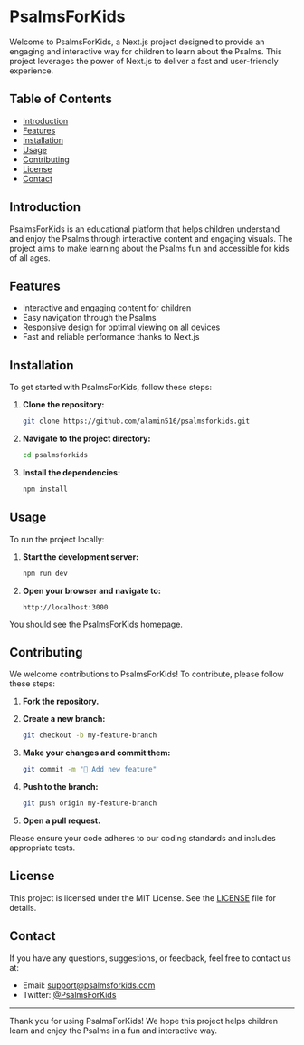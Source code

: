 # PsalmsForKids

Welcome to PsalmsForKids, a Next.js project designed to provide an engaging and interactive way for children to learn about the Psalms. This project leverages the power of Next.js to deliver a fast and user-friendly experience.

## Table of Contents

- [Introduction](#introduction)
- [Features](#features)
- [Installation](#installation)
- [Usage](#usage)
- [Contributing](#contributing)
- [License](#license)
- [Contact](#contact)

## Introduction

PsalmsForKids is an educational platform that helps children understand and enjoy the Psalms through interactive content and engaging visuals. The project aims to make learning about the Psalms fun and accessible for kids of all ages.

## Features

- Interactive and engaging content for children
- Easy navigation through the Psalms
- Responsive design for optimal viewing on all devices
- Fast and reliable performance thanks to Next.js

## Installation

To get started with PsalmsForKids, follow these steps:

1. **Clone the repository:**

    ```bash
    git clone https://github.com/alamin516/psalmsforkids.git
    ```

2. **Navigate to the project directory:**

    ```bash
    cd psalmsforkids
    ```

3. **Install the dependencies:**

    ```bash
    npm install
    ```

## Usage

To run the project locally:

1. **Start the development server:**

    ```bash
    npm run dev
    ```

2. **Open your browser and navigate to:**

    ```
    http://localhost:3000
    ```

You should see the PsalmsForKids homepage.

## Contributing

We welcome contributions to PsalmsForKids! To contribute, please follow these steps:

1. **Fork the repository.**

2. **Create a new branch:**

    ```bash
    git checkout -b my-feature-branch
    ```

3. **Make your changes and commit them:**

    ```bash
    git commit -m "🎨 Add new feature"
    ```

4. **Push to the branch:**

    ```bash
    git push origin my-feature-branch
    ```

5. **Open a pull request.**

Please ensure your code adheres to our coding standards and includes appropriate tests.

## License

This project is licensed under the MIT License. See the [LICENSE](LICENSE) file for details.

## Contact

If you have any questions, suggestions, or feedback, feel free to contact us at:

- Email: support@psalmsforkids.com
- Twitter: [@PsalmsForKids](https://twitter.com/psalmsforkids)

---

Thank you for using PsalmsForKids! We hope this project helps children learn and enjoy the Psalms in a fun and interactive way.

